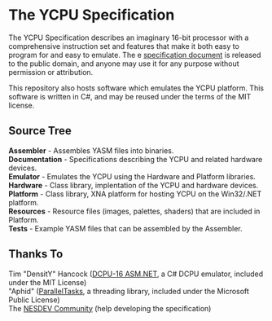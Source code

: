 The YCPU Specification
====

The YCPU Specification describes an imaginary 16-bit processor with a comprehensive instruction set and features that make it both easy to program for and easy to emulate. The e [specification document](https://github.com/ZaneDubya/YCPU/blob/master/Documentation/ycpu.txt "YCPU Specification Document") is released to the public domain, and anyone may use it for any purpose without permission or attribution.

This repository also hosts software which emulates the YCPU platform. This software is written in C#, and may be reused under the terms of the MIT license.

Source Tree
----
**Assembler** - Assembles YASM files into binaries.  
**Documentation** - Specifications describing the YCPU and related hardware devices.  
**Emulator** - Emulates the YCPU using the Hardware and Platform libraries.  
**Hardware** - Class library, implentation of the YCPU and hardware devices.  
**Platform** - Class library, XNA platform for hosting YCPU on the Win32/.NET platform.  
**Resources** - Resource files (images, palettes, shaders) that are included in Platform.  
**Tests** - Example YASM files that can be assembled by the Assembler.

Thanks To
----
Tim "DensitY" Hancock ([DCPU-16 ASM.NET](https://github.com/densitynz/DCPU-16-ASM.NET), a C# DCPU emulator, included under the MIT License)  
"Aphid" ([ParallelTasks](http://http://paralleltasks.codeplex.com/), a threading library, included under the Microsoft Public License)  
The [NESDEV Community](http://www.nesdev.com) (help developing the specification)
